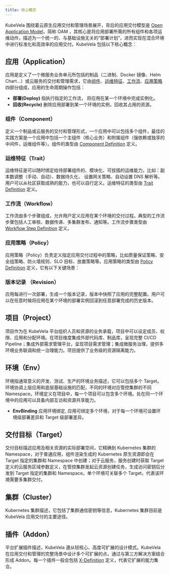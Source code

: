```yaml
---
title: 核心概念
---
```


KubeVela 围绕着云原生应用交付和管理场景展开，背后的应用交付模型是 [Open Application Model](../platform-engineers/oam/oam-model)，简称 OAM ，其核心是将应用部署所需的所有组件和各项运维动作，描述为一个统一的、与基础设施无关的“部署计划”，进而实现在混合环境中进行标准化和高效率的应用交付。KubeVela 包括以下核心概念：

## 应用（Application）

应用是定义了一个微服务业务单元所包括的制品（二进制、Docker 镜像、Helm Chart...）或云服务的交付和管理需求，它由[组件](#组件（component）)、[运维特征](#运维特征（Trait）)、[工作流](#工作流（workflow）)、[应用策略](#应用策略（Policy）)四部分组成，应用的生命周期操作包括：

- <b>部署(Deploy)</b> 指执行指定的工作流， 将应用在某一个环境中完成实例化。
- <b>回收(Recycle)</b> 删除应用部署到某一个环境的实例，回收其占用的资源。

### 组件（Component）

定义一个制品或云服务的交付和管理形式，一个应用中可以包括多个组件，最佳的实践方案是一个应用中包括一个主组件（核心业务）和附属组件（强依赖或独享的中间件，运维组件等）。组件的类型由 [Component Definition](../platform-engineers/oam/x-definition#组件定义（componentdefinition）) 定义。

### 运维特征（Trait）

运维特征是可以随时绑定给待部署组件的、模块化、可拔插的运维能力，比如：副本数调整（手动、自动）、数据持久化、 设置网关策略、自动设置 DNS 解析等。用户可以从社区获取成熟的能力，也可以自行定义。运维特征的类型由 [Trait Definition](../platform-engineers/oam/x-definition#运维特征定义（traitdefinition）) 定义。

### 工作流（Workflow）

工作流由多个步骤组成，允许用户定义应用在某个环境的交付过程。典型的工作流步骤包括人工审核、数据传递、多集群发布、通知等。工作流步骤类型由 [Workflow Step Definition](../platform-engineers/oam/x-definition#工作流节点定义（workflowstepdefinition）) 定义。

### 应用策略（Policy）

应用策略（Policy）负责定义指定应用交付过程中的策略，比如质量保证策略、安全组策略、防火墙规则、SLO 目标、放置策略等。应用策略的类型由 [Policy Definition](../platform-engineers/oam/x-definition#应用策略定义（policydefinition）) 定义，它有以下关键场景：

### 版本记录 （Revision）

应用每进行一次部署，生成一个版本记录，版本中快照了应用的完整配置。用户可以在任意时候将应用在某个环境的部署实例回滚到任意部署完成的历史版本。

## 项目（Project）

项目作为在 KubeVela 平台组织人员和资源的业务承载，项目中可以设定成员、权限、应用和分配环境。在项目维度集成外部代码库、制品库，呈现完整 CI/CD Pipeline；集成外部需求管理平台，呈现项目需求管理；集成微服务治理，提供多环境业务联调和统一治理能力。项目提供了业务级的资源隔离能力。

## 环境（Env）

环境指通常意义的开发、测试、生产的环境业务描述，它可以包括多个 Target。环境协调上层应用和底层基础设施的匹配，不同的环境对应管控集群的不同 Namespace。环境定义在项目中，每一个项目可以包含多个环境。处在同一个环境中的应用可以具备内部互访和资源共享能力。

- <b>EnvBinding</b> 应用环境绑定, 应用可绑定多个环境，对于每一个环境可设置环境级部署差异和 Target 级部署差异。

## 交付目标（Target）

交付目标描述应用及相关资源的实际部署空间，它精确到 Kubernetes 集群的 Namespace，对于普通应用，组件渲染生成的 Kubernetes 原生资源即会在 Target 指定的集群和 Namespace 中创建；对于云服务，服务创建时获取 Target 定义的云服务区域参数定义，在管控集群发起云资源创建任务，生成访问密钥后分发到 Target 指定的集群和 Namespace。单个环境可关联多个 Target，代表该环境需要多集群交付。

## 集群（Cluster）

Kubernetes 集群描述，它包括了集群通信密钥等信息，Kubernetes 集群目前是 KubeVela 应用交付的主要途径。

## 插件（Addon）

平台扩展插件描述，KubeVela 遵从轻核心、高度可扩展的设计模式。KubeVela 在应用交付和管理的完整场景中设计多个可扩展的点，通过与第三方解决方案结合形成 Addon。每一个插件一般会包括 [X-Definition](../platform-engineers/oam/x-definition) 定义，代表它扩展的能力集合。
